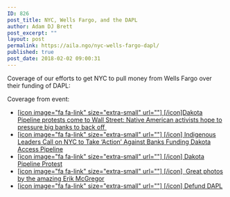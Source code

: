 ```yaml
---
ID: 826
post_title: NYC, Wells Fargo, and the DAPL
author: Adam DJ Brett
post_excerpt: ""
layout: post
permalink: https://aila.ngo/nyc-wells-fargo-dapl/
published: true
post_date: 2018-02-02 09:00:31
---
```

Coverage of our efforts to get NYC to pull money from Wells Fargo over their funding of DAPL:

Coverage from event:
<ul>
 	<li><a href="http://www.salon.com/2017/03/08/dakota-pipeline-protests-come-to-wall-street-native-activists-hope-to-pressure-big-banks/">[icon image="fa fa-link" size="extra-small" url=""] [/icon]Dakota Pipeline protests come to Wall Street: Native American activists hope to pressure big banks to back off </a></li>
 	<li><a href="http://observer.com/2017/02/indigenous-leaders-nyc-banks-dakota-pipeline/">[icon image="fa fa-link" size="extra-small" url=""] [/icon] Indigenous Leaders Call on NYC to Take ‘Action’ Against Banks Funding Dakota Access Pipeline</a></li>
 	<li><a href="http://wmbctv.com/wmbctvnews/2017/02/23/dakota-pipeline-protest/">[icon image="fa fa-link" size="extra-small" url=""] [/icon] Dakota Pipeline Protest</a></li>
 	<li><a href="https://erikmcgregorphotography.blogspot.com/2017/02/as-opposition-to-dakota-access-pipeline.html">[icon image="fa fa-link" size="extra-small" url=""] [/icon]  Great photos by the amazing Erik McGregor</a></li>
 	<li><a href="http://www.defunddapl.org/">[icon image="fa fa-link" size="extra-small" url=""] [/icon] Defund DAPL</a></li>
</ul>